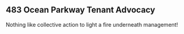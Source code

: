 ## 483 Ocean Parkway Tenant Advocacy

Nothing like collective action to light a fire underneath management!
